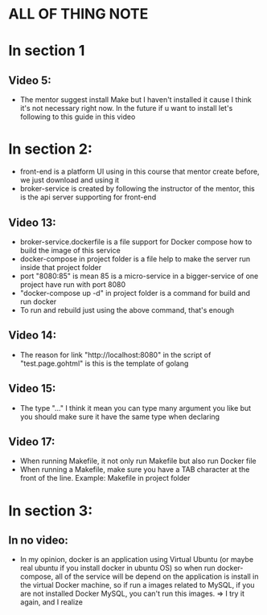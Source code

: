# ALL OF THING NOTE

# In section 1 
## Video 5: 
- The mentor suggest install Make but I haven't installed it cause I think it's not necessary right now. In the future if u want to install let's following to this guide in this video

# In section 2:
- front-end is a platform UI using in this course that mentor create before, we just download and using it
- broker-service is created by following the instructor of the mentor, this is the api server supporting for front-end
## Video 13:
- broker-service.dockerfile is a file support for Docker compose how to build the image of this service
- docker-compose in project folder is a file help to make the server run inside that project folder
- port "8080:85" is mean 85 is a micro-service in a bigger-service of one project have run with port 8080
- "docker-compose up -d" in project folder is a command for build and run docker
- To run and rebuild just using the above command, that's enough

## Video 14: 
- The reason for link "http:\/\/localhost:8080" in the script of "test.page.gohtml" is this is the template of golang

## Video 15: 
- The type "..." I think it mean you can type many argument you like but you should make sure it have the same type when declaring

## Video 17: 
- When running Makefile, it not only run Makefile but also run Docker file
- When running a Makefile, make sure you have a TAB character at the front of the line.
Example: Makefile in project folder 

# In section 3:
## In no video:
- In my opinion, docker is an application using Virtual Ubuntu (or maybe real ubuntu if you install docker in ubuntu OS) so when run docker-compose, all of the service will be depend on the application is install in the virtual Docker machine, so if run a images related to MySQL, if you are not installed Docker MySQL, you can't run this images. => I try it again, and I realize
